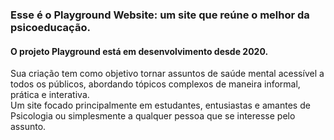 ### Esse é o Playground Website: um  site que reúne o melhor da psicoeducação.
#### O projeto Playground está em desenvolvimento desde 2020. 
Sua criação tem como objetivo tornar assuntos de saúde mental acessível a todos os públicos, abordando tópicos complexos de maneira informal, prática e interativa. <br>Um site focado principalmente em estudantes, entusiastas e amantes de Psicologia ou simplesmente a qualquer pessoa que se interesse pelo assunto. 
